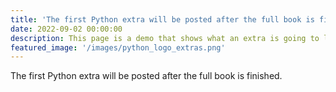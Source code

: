 ```yaml
---
title: 'The first Python extra will be posted after the full book is finished'
date: 2022-09-02 00:00:00
description: This page is a demo that shows what an extra is going to look like.
featured_image: '/images/python_logo_extras.png'
---
```


The first Python extra will be posted after the full book is finished.